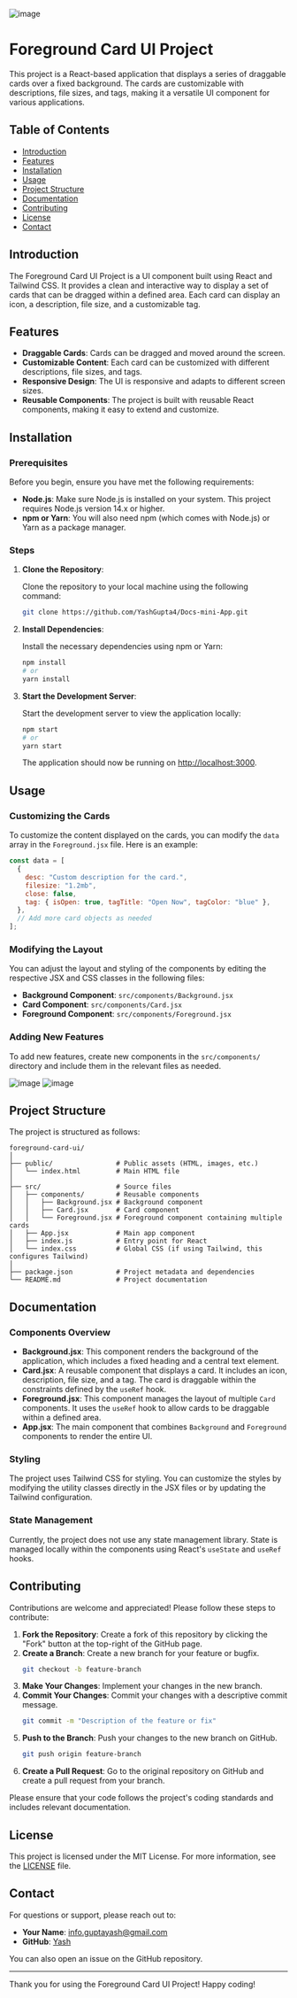![image](https://github.com/user-attachments/assets/ccf14083-9e0d-45c9-b6c9-36f9a5f97218)
# Foreground Card UI Project

This project is a React-based application that displays a series of draggable cards over a fixed background. The cards are customizable with descriptions, file sizes, and tags, making it a versatile UI component for various applications.

## Table of Contents

- [Introduction](#introduction)
- [Features](#features)
- [Installation](#installation)
- [Usage](#usage)
- [Project Structure](#project-structure)
- [Documentation](#documentation)
- [Contributing](#contributing)
- [License](#license)
- [Contact](#contact)

## Introduction

The Foreground Card UI Project is a UI component built using React and Tailwind CSS. It provides a clean and interactive way to display a set of cards that can be dragged within a defined area. Each card can display an icon, a description, file size, and a customizable tag.

## Features

- **Draggable Cards**: Cards can be dragged and moved around the screen.
- **Customizable Content**: Each card can be customized with different descriptions, file sizes, and tags.
- **Responsive Design**: The UI is responsive and adapts to different screen sizes.
- **Reusable Components**: The project is built with reusable React components, making it easy to extend and customize.

## Installation

### Prerequisites

Before you begin, ensure you have met the following requirements:

- **Node.js**: Make sure Node.js is installed on your system. This project requires Node.js version 14.x or higher.
- **npm or Yarn**: You will also need npm (which comes with Node.js) or Yarn as a package manager.

### Steps

1. **Clone the Repository**:

   Clone the repository to your local machine using the following command:

   ```bash
   git clone https://github.com/YashGupta4/Docs-mini-App.git
   ```

2. **Install Dependencies**:

   Install the necessary dependencies using npm or Yarn:

   ```bash
   npm install
   # or
   yarn install
   ```

3. **Start the Development Server**:

   Start the development server to view the application locally:

   ```bash
   npm start
   # or
   yarn start
   ```

   The application should now be running on [http://localhost:3000](http://localhost:3000).

## Usage

### Customizing the Cards

To customize the content displayed on the cards, you can modify the `data` array in the `Foreground.jsx` file. Here is an example:

```javascript
const data = [
  {
    desc: "Custom description for the card.",
    filesize: "1.2mb",
    close: false,
    tag: { isOpen: true, tagTitle: "Open Now", tagColor: "blue" },
  },
  // Add more card objects as needed
];
```

### Modifying the Layout

You can adjust the layout and styling of the components by editing the respective JSX and CSS classes in the following files:

- **Background Component**: `src/components/Background.jsx`
- **Card Component**: `src/components/Card.jsx`
- **Foreground Component**: `src/components/Foreground.jsx`

### Adding New Features

To add new features, create new components in the `src/components/` directory and include them in the relevant files as needed.

![image](https://github.com/user-attachments/assets/d97e2060-3f4f-4d60-aab4-5133ac292d97)
![image](https://github.com/user-attachments/assets/95609079-0790-46d1-8983-c4ef0a165b6e)


## Project Structure

The project is structured as follows:

```
foreground-card-ui/
│
├── public/                # Public assets (HTML, images, etc.)
│   └── index.html         # Main HTML file
│
├── src/                   # Source files
│   ├── components/        # Reusable components
│   │   ├── Background.jsx # Background component
│   │   ├── Card.jsx       # Card component
│   │   └── Foreground.jsx # Foreground component containing multiple cards
│   ├── App.jsx            # Main app component
│   ├── index.js           # Entry point for React
│   └── index.css          # Global CSS (if using Tailwind, this configures Tailwind)
│
├── package.json           # Project metadata and dependencies
└── README.md              # Project documentation
```

## Documentation

### Components Overview

- **Background.jsx**: This component renders the background of the application, which includes a fixed heading and a central text element.
- **Card.jsx**: A reusable component that displays a card. It includes an icon, description, file size, and a tag. The card is draggable within the constraints defined by the `useRef` hook.
- **Foreground.jsx**: This component manages the layout of multiple `Card` components. It uses the `useRef` hook to allow cards to be draggable within a defined area.
- **App.jsx**: The main component that combines `Background` and `Foreground` components to render the entire UI.

### Styling

The project uses Tailwind CSS for styling. You can customize the styles by modifying the utility classes directly in the JSX files or by updating the Tailwind configuration.

### State Management

Currently, the project does not use any state management library. State is managed locally within the components using React's `useState` and `useRef` hooks.

## Contributing

Contributions are welcome and appreciated! Please follow these steps to contribute:

1. **Fork the Repository**: Create a fork of this repository by clicking the "Fork" button at the top-right of the GitHub page.
2. **Create a Branch**: Create a new branch for your feature or bugfix.
   ```bash
   git checkout -b feature-branch
   ```
3. **Make Your Changes**: Implement your changes in the new branch.
4. **Commit Your Changes**: Commit your changes with a descriptive commit message.
   ```bash
   git commit -m "Description of the feature or fix"
   ```
5. **Push to the Branch**: Push your changes to the new branch on GitHub.
   ```bash
   git push origin feature-branch
   ```
6. **Create a Pull Request**: Go to the original repository on GitHub and create a pull request from your branch.

Please ensure that your code follows the project's coding standards and includes relevant documentation.

## License

This project is licensed under the MIT License. For more information, see the [LICENSE](LICENSE) file.

## Contact

For questions or support, please reach out to:

- **Your Name**: [info.guptayash@gmail.com](mailto:your.email@example.com)
- **GitHub**: [Yash](https://github.com/YashGupta4/)

You can also open an issue on the GitHub repository.

---

Thank you for using the Foreground Card UI Project! Happy coding!
